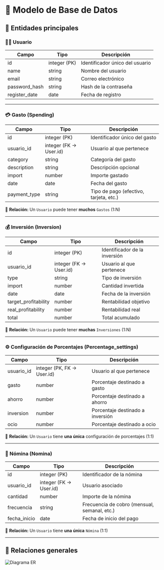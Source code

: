 # 📘 Modelo de Base de Datos

## 🧩 Entidades principales

### 🧑‍💻 Usuario
| Campo | Tipo | Descripción |
|-------|------|--------------|
| id | integer (PK) | Identificador único del usuario |
| name | string | Nombre del usuario |
| email | string | Correo electrónico |
| password_hash | string | Hash de la contraseña |
| register_date | date | Fecha de registro |

---

### 💳 Gasto (Spending)
| Campo | Tipo | Descripción |
|-------|------|--------------|
| id | integer (PK) | Identificador único del gasto |
| usuario_id | integer (FK → User.id) | Usuario al que pertenece |
| category | string | Categoría del gasto |
| description | string | Descripción opcional |
| import | number | Importe gastado |
| date | date | Fecha del gasto |
| payment_type | string | Tipo de pago (efectivo, tarjeta, etc.) |

📎 **Relación:** Un `Usuario` puede tener **muchos** `Gastos` (1:N)

---

### 💰 Inversión (Inversion)
| Campo | Tipo | Descripción |
|-------|------|--------------|
| id | integer (PK) | Identificador de la inversión |
| usuario_id | integer (FK → User.id) | Usuario al que pertenece |
| type | string | Tipo de inversión |
| import | number | Cantidad invertida |
| date | date | Fecha de la inversión |
| target_profitability | number | Rentabilidad objetivo |
| real_profitability | number | Rentabilidad real |
| total | number | Total acumulado |

📎 **Relación:** Un `Usuario` puede tener **muchas** `Inversiones` (1:N)

---

### ⚙️ Configuración de Porcentajes (Percentage_settings)
| Campo | Tipo | Descripción |
|-------|------|--------------|
| usuario_id | integer (PK, FK → User.id) | Usuario al que pertenece |
| gasto | number | Porcentaje destinado a gasto |
| ahorro | number | Porcentaje destinado a ahorro |
| inversion | number | Porcentaje destinado a inversión |
| ocio | number | Porcentaje destinado a ocio |

📎 **Relación:** Un `Usuario` tiene **una única** configuración de porcentajes (1:1)

---

### 💼 Nómina (Nomina)
| Campo | Tipo | Descripción |
|-------|------|--------------|
| id | integer (PK) | Identificador de la nómina |
| usuario_id | integer (FK → User.id) | Usuario asociado |
| cantidad | number | Importe de la nómina |
| frecuencia | string | Frecuencia de cobro (mensual, semanal, etc.) |
| fecha_inicio | date | Fecha de inicio del pago |

📎 **Relación:** Un `Usuario` tiene **una única** `Nómina` (1:1)

---

## 🔗 Relaciones generales



![Diagrama ER](Diagrama%20sin%20título.jpg)
